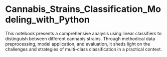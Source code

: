 # Cannabis_Strains_Classification_Modeling_with_Python
This notebook presents a comprehensive analysis using linear classifiers to distinguish between different cannabis strains. Through methodical data preprocessing, model application, and evaluation, it sheds light on the challenges and strategies of multi-class classification in a practical context.
